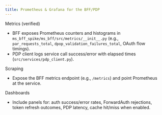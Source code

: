 ```yaml
---
title: Prometheus & Grafana for the BFF/PDP
---
```


Metrics (verified)

- BFF exposes Prometheus counters and histograms in `ms_bff_spike/ms_bff/src/metrics/__init__.py` (e.g., `par_requests_total`, `dpop_validation_failures_total`, OAuth flow timings).
- PDP client logs service call success/error with elapsed times (`src/services/pdp_client.py`).

Scraping

- Expose the BFF metrics endpoint (e.g., `/metrics`) and point Prometheus at the service.

Dashboards

- Include panels for: auth success/error rates, ForwardAuth rejections, token refresh outcomes, PDP latency, cache hit/miss when enabled.


